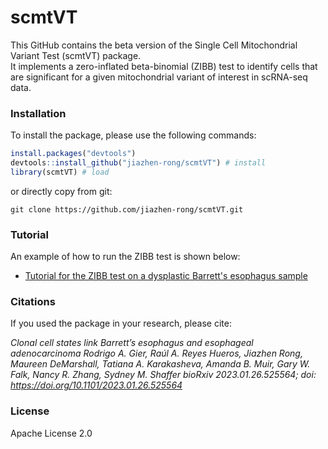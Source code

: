 # scmtVT

This GitHub contains the beta version of the Single Cell Mitochondrial Variant Test (scmtVT) package.<br/>
It implements a zero-inflated beta-binomial (ZIBB) test to identify cells that are significant for a given mitochondrial variant of interest in scRNA-seq data.

### Installation

To install the package, please use the following commands:
``` r
install.packages("devtools")
devtools::install_github("jiazhen-rong/scmtVT") # install
library(scmtVT) # load
```
or directly copy from git:
``` linux
git clone https://github.com/jiazhen-rong/scmtVT.git
```
### Tutorial

An example of how to run the ZIBB test is shown below:

- [Tutorial for the ZIBB test on a dysplastic Barrett's esophagus sample](https://github.com/jiazhen-rong/scmtVT/blob/master/example/)

### Citations
If you used the package in your research, please cite:

*Clonal cell states link Barrett’s esophagus and esophageal adenocarcinoma
Rodrigo A. Gier, Raúl A. Reyes Hueros, Jiazhen Rong, Maureen DeMarshall, Tatiana A. Karakasheva, Amanda B. Muir, Gary W. Falk, Nancy R. Zhang, Sydney M. Shaffer
bioRxiv 2023.01.26.525564; doi: https://doi.org/10.1101/2023.01.26.525564*

### License
Apache License 2.0
